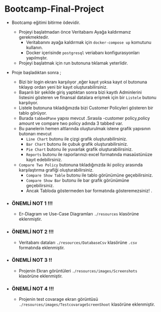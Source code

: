 # Bootcamp-Final-Project

- Bootcamp eğitimi bitirme ödevidir.
    - Projeyi başlatmadan önce Veritabaını Ayağa kaldırmanız gerekmektedir.
        - Veritabanını ayağa kaldırmak için `docker-compose up` komutunu kullanın.
        - Docker içerisinde `postgresql` veriabanı konfigurasyonları yapılmıştır.
    - Projeyi başlatmak için run butonuna tıklamak yeterlidir.


- Proje başladıktan sonra ;
    - Bizi bir login ekranı karşılıyor ,eğer kayıt yoksa kayıt ol butonuna tıklayıp ordan yeni bir kayıt
      oluşturabilirsiniz.
    - Başarılı bir şekilde giriş yaptıktan sonra bizi kayıtlı Adminlerini listesini gösteren ve finansal datalara
      erişmek için bir `Listele` butonu karşılıyor.
    - Listele butonuna tıkladığınızda bizi Customer Policyleri gösteren bir tablo görüyor.
    - Burada `tabbedPane` yapısı mevcut .Sırasıla -customer policy,policy amount ve compare two policy adında 3 tabbed
      var.
    - Bu panelerin hemen altlarında oluşturulmak istene grafik yapısının butonarı mevcut
        - `Line Chart` butonu ile çizgi grafik oluşturabilirsiniz.
        - `Bar Chart` butonu ile çubuk grafik oluşturabilirsiniz.
        - `Pie Chart` butonu ile yuvarlak grafik oluşturabilirsiniz.
        - `Reports` butonu ile raporlarınızı excel formatında masaüstünüze kayıt edebilirsiniz.
    - `Compare Two Policy` butonuna tıkladığınızda iki policy arasında karşılaştırma grafiği oluşturabilirsiniz.
        - `Compare Show Table` butonu ile tablo görünümüne geçebilirsiniz.
        - `Compare Show Bar` butonu ile bar grafik görünümüne geçebilirsiniz.
        - Ancak Tabloda göstermeden bar formatında gösteremezsiniz! .


- ### ÖNEMLİ NOT 1 !!!
    - Er-Diagram ve Use-Case Diagramları `./resources` klasörüne eklenmiştir.

- ### ÖNEMLİ NOT 2 !!!
    - Veritabanı dataları `./resources/DatabaseCsv` klasörüne `.csv` formatında eklenmiştir.

- ### ÖNEMLİ NOT 3 !!
  - Projenin Ekran görüntüleri `./resources/images/Screenshots` klasörüne eklenmiştir.

- ### ÖNEMLİ NOT 4 !!!
    - Projenin test covarage ekran görüntüsü `./resources/images/TestcovarageScreenShoot` klasörüne eklenmiştir.